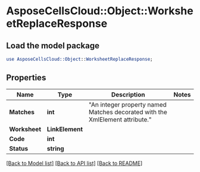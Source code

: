 # AsposeCellsCloud::Object::WorksheetReplaceResponse 

## Load the model package
```perl
use AsposeCellsCloud::Object::WorksheetReplaceResponse;
```

## Properties
Name | Type | Description | Notes
------------ | ------------- | ------------- | -------------
**Matches** | **int** | "An integer property named Matches decorated with the XmlElement attribute." |
**Worksheet** | **LinkElement** |  |
**Code** | **int** |  |
**Status** | **string** |  |  

[[Back to Model list]](../README.md#documentation-for-models) [[Back to API list]](../README.md#documentation-for-api-endpoints) [[Back to README]](../README.md)

